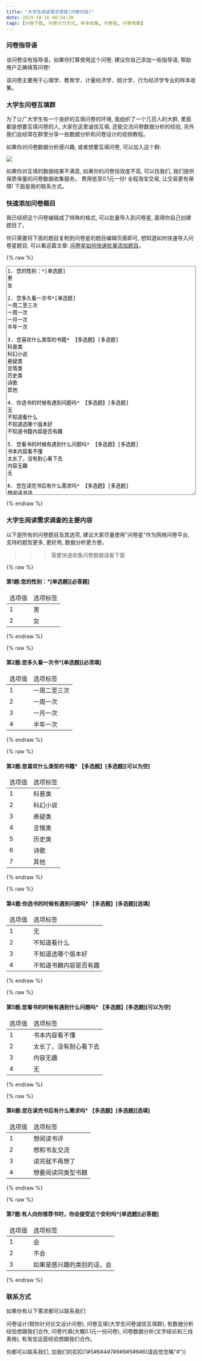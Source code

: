 ```yaml
---
title: "大学生阅读需求调查(问卷内容)"
date: 2019-10-16 08:54:30
tags: [问卷下载, 问卷计分方式, 样本收集, 问卷星, 问卷收集]
---
```


### 问卷指导语

该问卷没有指导语，如果你打算使用这个问卷, 建议你自己添加一些指导语, 帮助用户正确填答问卷!

该问卷主要用于心理学、教育学、计量经济学、统计学、行为经济学专业的样本收集。

<!-- more -->


### 大学生问卷互填群

为了让广大学生有一个良好的互填问卷的环境, 我组织了一个几百人的大群, 里面都是想要互填问卷的人, 大家在这里诚信互填, 
还能交流问卷数据分析的经验, 另外我们会经常在群里分享一些数据分析和问卷设计的视频教程。

如果你对问卷数据分析感兴趣, 或者想要互填问卷, 可以加入这个群:

<img src="/images/问卷互填群二维码.png">

如果你对互填的数据结果不满意, 如果你的问卷信效度不高, 可以找我们, 我们提供保质保量的问卷数据收集服务。 
费用低至0.1元一份! 全程淘宝交易, 让交易更有保障! 下面是我的联系方式。



### 快速添加问卷题目

我已经把这个问卷编辑成了特殊的格式, 可以批量导入到问卷星, 面得你自己创建题目了。

你只需要将下面的题目复制到问卷星的题目编辑页面即可, 想知道如何快速导入问卷星题目, 可以看这篇文章: [问卷星如何快速批量添加题目](https://mlln.cn/2019/06/01/%E9%97%AE%E5%8D%B7%E6%98%9F%E5%A6%82%E4%BD%95%E5%BF%AB%E9%80%9F%E6%B7%BB%E5%8A%A0%E6%89%B9%E9%87%8F%E9%A2%98%E7%9B%AE/index.html)。

{% raw %}
<textarea rows="40" style="width: 100%;">1. 您的性别：*[单选题]
男
女

2. 您多久看一次书*[单选题]
一周二至三次
一周一次
一月一次
半年一次

3. 您喜欢什么类型的书籍* 【多选题】[多选题]
科普类
科幻小说
悬疑类
言情类
历史类
诗歌
其他

4. 你选书的时候有遇到问题吗* 【多选题】[多选题]
无
不知道看什么
不知道选哪个版本好
不知道书籍内容是否有趣

5. 您看书的时候有遇到什么问题吗* 【多选题】[多选题]
书本内容看不懂
太长了，没有耐心看下去
内容无趣
无

6. 您在读完书后有什么需求吗* 【多选题】[多选题]
想阅读书评
想和书友交流
读完就不再想了
想要阅读同类型书籍

7. 有人向你推荐书时，你会接受这个安利吗*[单选题]
会
不会
如果是感兴趣的类别的话，会</textarea>
{% endraw %}

### 大学生阅读需求调查的主要内容

以下是所有的问卷题目及其选项, 建议大家尽量使用"问卷星"作为网络问卷平台, 支持的题型更多, 更好用, 数据分析更方便。

>>> 需要快速收集问卷数据请看下面


{% raw %}
<div class="qitem">
<h4>第1题:您的性别：*[单选题][必答题]</h4>

<table class="table">
<thead>
<tr><td>选项值</td><td>选项标签</td></tr>
</thead>
<tbody>
<tr><td>1</td><td>男</td></tr>
<tr><td>2</td><td>女</td></tr>
</tbody>
</table>

</div>
{% endraw %}


{% raw %}
<div class="qitem">
<h4>第2题:您多久看一次书*[单选题][必须填]</h4>

<table class="table">
<thead>
<tr><td>选项值</td><td>选项标签</td></tr>
</thead>
<tbody>
<tr><td>1</td><td>一周二至三次</td></tr>
<tr><td>2</td><td>一周一次</td></tr>
<tr><td>3</td><td>一月一次</td></tr>
<tr><td>4</td><td>半年一次</td></tr>
</tbody>
</table>

</div>
{% endraw %}


{% raw %}
<div class="qitem">
<h4>第3题:您喜欢什么类型的书籍* 【多选题】[多选题][可以为空]</h4>

<table class="table">
<thead>
<tr><td>选项值</td><td>选项标签</td></tr>
</thead>
<tbody>
<tr><td>1</td><td>科普类</td></tr>
<tr><td>2</td><td>科幻小说</td></tr>
<tr><td>3</td><td>悬疑类</td></tr>
<tr><td>4</td><td>言情类</td></tr>
<tr><td>5</td><td>历史类</td></tr>
<tr><td>6</td><td>诗歌</td></tr>
<tr><td>7</td><td>其他</td></tr>
</tbody>
</table>

</div>
{% endraw %}


{% raw %}
<div class="qitem">
<h4>第4题:你选书的时候有遇到问题吗* 【多选题】[多选题][选填]</h4>

<table class="table">
<thead>
<tr><td>选项值</td><td>选项标签</td></tr>
</thead>
<tbody>
<tr><td>1</td><td>无</td></tr>
<tr><td>2</td><td>不知道看什么</td></tr>
<tr><td>3</td><td>不知道选哪个版本好</td></tr>
<tr><td>4</td><td>不知道书籍内容是否有趣</td></tr>
</tbody>
</table>

</div>
{% endraw %}


{% raw %}
<div class="qitem">
<h4>第5题:您看书的时候有遇到什么问题吗* 【多选题】[多选题][可以为空]</h4>

<table class="table">
<thead>
<tr><td>选项值</td><td>选项标签</td></tr>
</thead>
<tbody>
<tr><td>1</td><td>书本内容看不懂</td></tr>
<tr><td>2</td><td>太长了，没有耐心看下去</td></tr>
<tr><td>3</td><td>内容无趣</td></tr>
<tr><td>4</td><td>无</td></tr>
</tbody>
</table>

</div>
{% endraw %}


{% raw %}
<div class="qitem">
<h4>第6题:您在读完书后有什么需求吗* 【多选题】[多选题][选填]</h4>

<table class="table">
<thead>
<tr><td>选项值</td><td>选项标签</td></tr>
</thead>
<tbody>
<tr><td>1</td><td>想阅读书评</td></tr>
<tr><td>2</td><td>想和书友交流</td></tr>
<tr><td>3</td><td>读完就不再想了</td></tr>
<tr><td>4</td><td>想要阅读同类型书籍</td></tr>
</tbody>
</table>

</div>
{% endraw %}


{% raw %}
<div class="qitem">
<h4>第7题:有人向你推荐书时，你会接受这个安利吗*[单选题][必答题]</h4>

<table class="table">
<thead>
<tr><td>选项值</td><td>选项标签</td></tr>
</thead>
<tbody>
<tr><td>1</td><td>会</td></tr>
<tr><td>2</td><td>不会</td></tr>
<tr><td>3</td><td>如果是感兴趣的类别的话，会</td></tr>
</tbody>
</table>

</div>
{% endraw %}



<!-- ---
title: 心理教育医学的问卷免费下载
date: 2019-05-23 08:59:15
tags: [问卷星, 问卷网, 问卷下载, 问卷互填, 问卷设计, 问卷模板, 毕业问卷, 问卷数据分析, 问卷代填, ]
--- -->

### 联系方式
 
如果你有以下需求都可以联系我们:

问卷设计(帮你针对论文设计问卷), 问卷互填(大学生问卷诚信互填群), 有数据分析经验想跟我们合作, 问卷代填(大概0.1元一份问卷), 问卷数据分析(文字结论和三线表格), 有淘宝运营经验想跟我们合作。

你都可以联系我们, 加我们的扣扣(1#5#6#4#7#9#9#5#6#6(请自觉忽略"#"))
